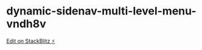 # dynamic-sidenav-multi-level-menu-vndh8v

[Edit on StackBlitz ⚡️](https://stackblitz.com/edit/dynamic-sidenav-multi-level-menu-vndh8v)
